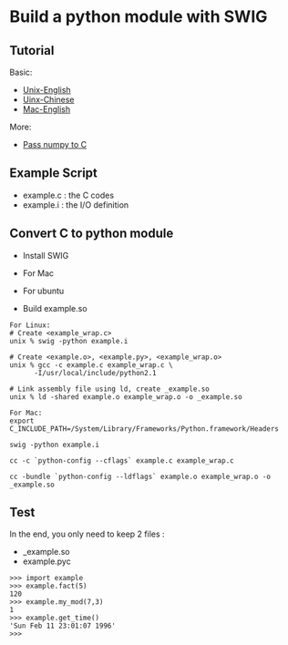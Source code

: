 # Build a python module with SWIG

## Tutorial
Basic:

* [Unix-English](http://www.swig.org/tutorial.html)
* [Uinx-Chinese](http://www.swig.org/translations/chinese/tutorial.html)
* [Mac-English](http://www.dabeaz.com/cgi-bin/wiki.pl?SwigFaqMaxOSXSharedLibraries)

More:

* [Pass numpy to C](http://stackoverflow.com/questions/5862915/passing-numpy-arrays-to-a-c-function-for-input-and-output)


## Example Script
* example.c : the C codes
* example.i : the I/O definition

## Convert C to python module

* Install SWIG
 * For Mac
 * For ubuntu


* Build example.so


```
For Linux:
# Create <example_wrap.c>
unix % swig -python example.i               

# Create <example.o>, <example.py>, <example_wrap.o>
unix % gcc -c example.c example_wrap.c \
      -I/usr/local/include/python2.1 

# Link assembly file using ld, create _example.so
unix % ld -shared example.o example_wrap.o -o _example.so
```


```
For Mac:
export C_INCLUDE_PATH=/System/Library/Frameworks/Python.framework/Headers  

swig -python example.i

cc -c `python-config --cflags` example.c example_wrap.c

cc -bundle `python-config --ldflags` example.o example_wrap.o -o _example.so
```


## Test

In the end, you only need to keep 2 files :

- _example.so
- example.pyc

```
>>> import example
>>> example.fact(5)
120
>>> example.my_mod(7,3)
1
>>> example.get_time()
'Sun Feb 11 23:01:07 1996'
>>>
```
